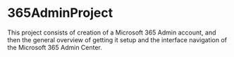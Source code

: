 # 365AdminProject
This project consists of creation of a Microsoft 365 Admin account, and then the general overview of getting it setup and the interface navigation of the Microsoft 365 Admin Center.
